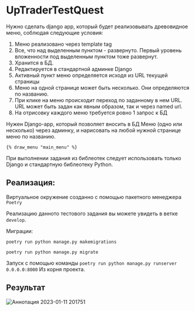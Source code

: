 # UpTraderTestQuest
Нужно сделать django app, который будет реализовывать древовидное меню, соблюдая следующие условия:
1) Меню реализовано через template tag
2) Все, что над выделенным пунктом - развернуто. Первый уровень вложенности под выделенным пунктом тоже развернут.
3) Хранится в БД.
4) Редактируется в стандартной админке Django
5) Активный пункт меню определяется исходя из URL текущей страницы
6) Меню на одной странице может быть несколько. Они определяются по названию.
7) При клике на меню происходит переход по заданному в нем URL. URL может быть задан как явным образом, так и через named url.
8) На отрисовку каждого меню требуется ровно 1 запрос к БД

Нужен Django-app, который позволяет вносить в БД Меню (одно или несколько) через админку, и нарисовать на любой нужной странице меню по названию.

``` {% draw_menu "main_menu" %} ```

При выполнении задания из библеотек следует использовать только Django и стандартную библеотеку Python.


## Реализация:
Виртуальное окружение созданно с помощью пакетного менеджера `Poetry`

Реализацию данното тестового задания вы можете увидеть в ветке `develop`.

Миграции:

`poetry run python manage.py makemigrations`

`poetry run python manage.py migrate`

Запуск с помощью команды `poetry run python manage.py runserver 0.0.0.0:8000` Из корня проекта.


## Результат
![Аннотация 2023-01-11 201751](https://user-images.githubusercontent.com/101568272/211878273-89db4524-edd2-4e19-a306-a8a98feeba90.png)
